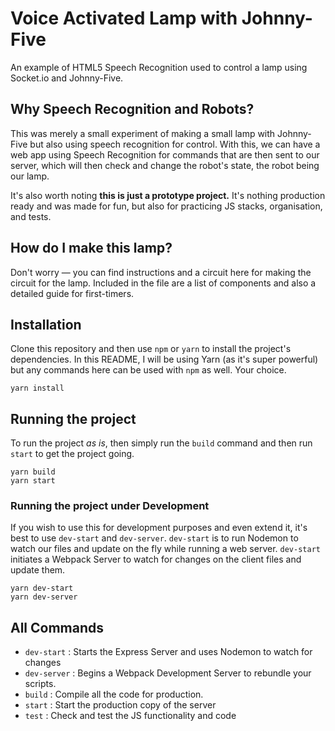 # Voice Activated Lamp with Johnny-Five

An example of HTML5 Speech Recognition used to control a lamp using Socket.io and Johnny-Five.

## Why Speech Recognition and Robots?

This was merely a small experiment of making a small lamp with Johnny-Five but also using speech recognition for control. With this, we can have a web app using Speech Recognition for commands that are then sent to our server, which will then check and change the robot's state, the robot being our lamp.

It's also worth noting **this is just a prototype project.** It's nothing production ready and was made for fun, but also for practicing JS stacks, organisation, and tests.

## How do I make this lamp?

Don't worry — you can find instructions and a circuit here for making the circuit for the lamp. Included in the file are a list of components and also a detailed guide for first-timers.

## Installation

Clone this repository and then use `npm` or `yarn` to install the project's dependencies. In this README, I will be using Yarn (as it's super powerful) but any commands here can be used with `npm` as well. Your choice.

```
yarn install
```

## Running the project

To run the project *as is*, then simply run the `build` command and then run `start` to get the project going.

```
yarn build
yarn start
```

### Running the project under Development

If you wish to use this for development purposes and even extend it, it's best to use `dev-start` and `dev-server`. `dev-start` is to run Nodemon to watch our files and update on the fly while running a web server. `dev-start` initiates a Webpack Server to watch for changes on the client files and update them.

```
yarn dev-start
yarn dev-server
```

## All Commands

- `dev-start` : Starts the Express Server and uses Nodemon to watch for changes
- `dev-server` : Begins a Webpack Development Server to rebundle your scripts.
- `build` : Compile all the code for production.
- `start` : Start the production copy of the server
- `test` : Check and test the JS functionality and code
